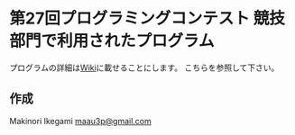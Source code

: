 # 第27回プログラミングコンテスト 競技部門で利用されたプログラム
 プログラムの詳細は[Wiki](https://github.com/Makinori/procon_solve/wiki)に載せることにします。
 こちらを参照して下さい。

## 作成
Makinori Ikegami <maau3p@gmail.com>
